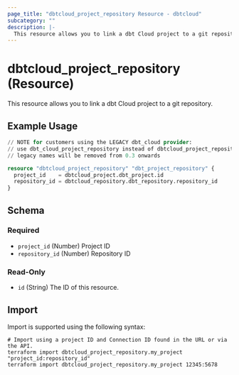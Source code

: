```yaml
---
page_title: "dbtcloud_project_repository Resource - dbtcloud"
subcategory: ""
description: |-
  This resource allows you to link a dbt Cloud project to a git repository.
---
```


# dbtcloud_project_repository (Resource)


This resource allows you to link a dbt Cloud project to a git repository.

## Example Usage

```terraform
// NOTE for customers using the LEGACY dbt_cloud provider:
// use dbt_cloud_project_repository instead of dbtcloud_project_repository for the legacy resource names
// legacy names will be removed from 0.3 onwards

resource "dbtcloud_project_repository" "dbt_project_repository" {
  project_id    = dbtcloud_project.dbt_project.id
  repository_id = dbtcloud_repository.dbt_repository.repository_id
}
```

<!-- schema generated by tfplugindocs -->
## Schema

### Required

- `project_id` (Number) Project ID
- `repository_id` (Number) Repository ID

### Read-Only

- `id` (String) The ID of this resource.

## Import

Import is supported using the following syntax:

```shell
# Import using a project ID and Connection ID found in the URL or via the API.
terraform import dbtcloud_project_repository.my_project "project_id:repository_id"
terraform import dbtcloud_project_repository.my_project 12345:5678
```
